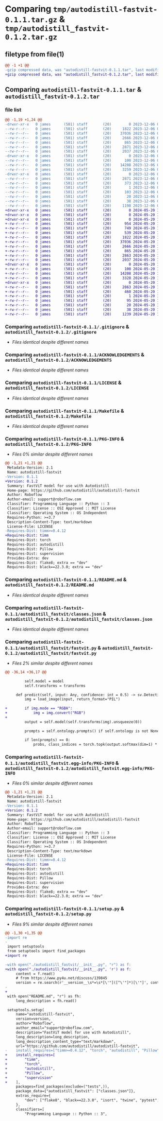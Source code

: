 # Comparing `tmp/autodistill-fastvit-0.1.1.tar.gz` & `tmp/autodistill_fastvit-0.1.2.tar.gz`

## filetype from file(1)

```diff
@@ -1 +1 @@
-gzip compressed data, was "autodistill-fastvit-0.1.1.tar", last modified: Wed Dec  6 09:29:03 2023, max compression
+gzip compressed data, was "autodistill_fastvit-0.1.2.tar", last modified: Mon May 20 14:47:41 2024, max compression
```

## Comparing `autodistill-fastvit-0.1.1.tar` & `autodistill_fastvit-0.1.2.tar`

### file list

```diff
@@ -1,19 +1,24 @@
-drwxr-xr-x   0 james      (501) staff       (20)        0 2023-12-06 09:29:03.145279 autodistill-fastvit-0.1.1/
--rw-r--r--   0 james      (501) staff       (20)     1822 2023-12-06 07:34:42.000000 autodistill-fastvit-0.1.1/.gitignore
--rw-r--r--   0 james      (501) staff       (20)    37036 2023-12-06 07:34:42.000000 autodistill-fastvit-0.1.1/ACKNOWLEDGEMENTS
--rw-r--r--   0 james      (501) staff       (20)     2666 2023-12-06 07:34:42.000000 autodistill-fastvit-0.1.1/LICENSE
--rw-r--r--   0 james      (501) staff       (20)      865 2023-12-06 07:34:42.000000 autodistill-fastvit-0.1.1/Makefile
--rw-r--r--   0 james      (501) staff       (20)     2871 2023-12-06 09:29:03.145048 autodistill-fastvit-0.1.1/PKG-INFO
--rw-r--r--   0 james      (501) staff       (20)     2037 2023-12-06 07:34:42.000000 autodistill-fastvit-0.1.1/README.md
-drwxr-xr-x   0 james      (501) staff       (20)        0 2023-12-06 09:29:03.143582 autodistill-fastvit-0.1.1/autodistill_fastvit/
--rw-r--r--   0 james      (501) staff       (20)      100 2023-12-06 09:25:21.000000 autodistill-fastvit-0.1.1/autodistill_fastvit/__init__.py
--rw-r--r--   0 james      (501) staff       (20)    14208 2023-12-06 07:34:42.000000 autodistill-fastvit-0.1.1/autodistill_fastvit/classes.json
--rw-r--r--   0 james      (501) staff       (20)     3259 2023-12-06 09:28:41.000000 autodistill-fastvit-0.1.1/autodistill_fastvit/fastvit.py
-drwxr-xr-x   0 james      (501) staff       (20)        0 2023-12-06 09:29:03.144449 autodistill-fastvit-0.1.1/autodistill_fastvit.egg-info/
--rw-r--r--   0 james      (501) staff       (20)     2871 2023-12-06 09:29:03.000000 autodistill-fastvit-0.1.1/autodistill_fastvit.egg-info/PKG-INFO
--rw-r--r--   0 james      (501) staff       (20)      373 2023-12-06 09:29:03.000000 autodistill-fastvit-0.1.1/autodistill_fastvit.egg-info/SOURCES.txt
--rw-r--r--   0 james      (501) staff       (20)        1 2023-12-06 09:29:03.000000 autodistill-fastvit-0.1.1/autodistill_fastvit.egg-info/dependency_links.txt
--rw-r--r--   0 james      (501) staff       (20)      103 2023-12-06 09:29:03.000000 autodistill-fastvit-0.1.1/autodistill_fastvit.egg-info/requires.txt
--rw-r--r--   0 james      (501) staff       (20)       20 2023-12-06 09:29:03.000000 autodistill-fastvit-0.1.1/autodistill_fastvit.egg-info/top_level.txt
--rw-r--r--   0 james      (501) staff       (20)       38 2023-12-06 09:29:03.145334 autodistill-fastvit-0.1.1/setup.cfg
--rw-r--r--   0 james      (501) staff       (20)     1198 2023-12-06 09:27:06.000000 autodistill-fastvit-0.1.1/setup.py
+drwxr-xr-x   0 james      (501) staff       (20)        0 2024-05-20 14:47:41.195101 autodistill_fastvit-0.1.2/
+drwxr-xr-x   0 james      (501) staff       (20)        0 2024-05-20 14:47:41.190097 autodistill_fastvit-0.1.2/.github/
+drwxr-xr-x   0 james      (501) staff       (20)        0 2024-05-20 14:47:41.192165 autodistill_fastvit-0.1.2/.github/workflows/
+-rw-r--r--   0 james      (501) staff       (20)      954 2024-05-20 14:44:50.000000 autodistill_fastvit-0.1.2/.github/workflows/publish.yml
+-rw-r--r--   0 james      (501) staff       (20)      749 2024-05-20 14:44:50.000000 autodistill_fastvit-0.1.2/.github/workflows/test.yml
+-rw-r--r--   0 james      (501) staff       (20)      539 2024-05-20 14:44:50.000000 autodistill_fastvit-0.1.2/.github/workflows/welcome.yml
+-rw-r--r--   0 james      (501) staff       (20)     1822 2024-05-20 14:44:50.000000 autodistill_fastvit-0.1.2/.gitignore
+-rw-r--r--   0 james      (501) staff       (20)    37036 2024-05-20 14:44:50.000000 autodistill_fastvit-0.1.2/ACKNOWLEDGEMENTS
+-rw-r--r--   0 james      (501) staff       (20)     2666 2024-05-20 14:44:50.000000 autodistill_fastvit-0.1.2/LICENSE
+-rw-r--r--   0 james      (501) staff       (20)      865 2024-05-20 14:44:50.000000 autodistill_fastvit-0.1.2/Makefile
+-rw-r--r--   0 james      (501) staff       (20)     2863 2024-05-20 14:47:41.194793 autodistill_fastvit-0.1.2/PKG-INFO
+-rw-r--r--   0 james      (501) staff       (20)     2037 2024-05-20 14:44:50.000000 autodistill_fastvit-0.1.2/README.md
+drwxr-xr-x   0 james      (501) staff       (20)        0 2024-05-20 14:47:41.192832 autodistill_fastvit-0.1.2/autodistill_fastvit/
+-rw-r--r--   0 james      (501) staff       (20)      100 2024-05-20 14:47:28.000000 autodistill_fastvit-0.1.2/autodistill_fastvit/__init__.py
+-rw-r--r--   0 james      (501) staff       (20)    14208 2024-05-20 14:44:50.000000 autodistill_fastvit-0.1.2/autodistill_fastvit/classes.json
+-rw-r--r--   0 james      (501) staff       (20)     3328 2024-05-20 14:47:17.000000 autodistill_fastvit-0.1.2/autodistill_fastvit/fastvit.py
+drwxr-xr-x   0 james      (501) staff       (20)        0 2024-05-20 14:47:41.194064 autodistill_fastvit-0.1.2/autodistill_fastvit.egg-info/
+-rw-r--r--   0 james      (501) staff       (20)     2863 2024-05-20 14:47:41.000000 autodistill_fastvit-0.1.2/autodistill_fastvit.egg-info/PKG-INFO
+-rw-r--r--   0 james      (501) staff       (20)      460 2024-05-20 14:47:41.000000 autodistill_fastvit-0.1.2/autodistill_fastvit.egg-info/SOURCES.txt
+-rw-r--r--   0 james      (501) staff       (20)        1 2024-05-20 14:47:41.000000 autodistill_fastvit-0.1.2/autodistill_fastvit.egg-info/dependency_links.txt
+-rw-r--r--   0 james      (501) staff       (20)       95 2024-05-20 14:47:41.000000 autodistill_fastvit-0.1.2/autodistill_fastvit.egg-info/requires.txt
+-rw-r--r--   0 james      (501) staff       (20)       20 2024-05-20 14:47:41.000000 autodistill_fastvit-0.1.2/autodistill_fastvit.egg-info/top_level.txt
+-rw-r--r--   0 james      (501) staff       (20)       38 2024-05-20 14:47:41.195164 autodistill_fastvit-0.1.2/setup.cfg
+-rw-r--r--   0 james      (501) staff       (20)     1239 2024-05-20 14:46:04.000000 autodistill_fastvit-0.1.2/setup.py
```

### Comparing `autodistill-fastvit-0.1.1/.gitignore` & `autodistill_fastvit-0.1.2/.gitignore`

 * *Files identical despite different names*

### Comparing `autodistill-fastvit-0.1.1/ACKNOWLEDGEMENTS` & `autodistill_fastvit-0.1.2/ACKNOWLEDGEMENTS`

 * *Files identical despite different names*

### Comparing `autodistill-fastvit-0.1.1/LICENSE` & `autodistill_fastvit-0.1.2/LICENSE`

 * *Files identical despite different names*

### Comparing `autodistill-fastvit-0.1.1/Makefile` & `autodistill_fastvit-0.1.2/Makefile`

 * *Files identical despite different names*

### Comparing `autodistill-fastvit-0.1.1/PKG-INFO` & `autodistill_fastvit-0.1.2/PKG-INFO`

 * *Files 0% similar despite different names*

```diff
@@ -1,21 +1,21 @@
 Metadata-Version: 2.1
 Name: autodistill-fastvit
-Version: 0.1.1
+Version: 0.1.2
 Summary: FastViT model for use with Autodistill
 Home-page: https://github.com/autodistill/autodistill-fastvit
 Author: Roboflow
 Author-email: support@roboflow.com
 Classifier: Programming Language :: Python :: 3
 Classifier: License :: OSI Approved :: MIT License
 Classifier: Operating System :: OS Independent
 Requires-Python: >=3.7
 Description-Content-Type: text/markdown
 License-File: LICENSE
-Requires-Dist: timm>=0.4.12
+Requires-Dist: timm
 Requires-Dist: torch
 Requires-Dist: autodistill
 Requires-Dist: Pillow
 Requires-Dist: supervision
 Provides-Extra: dev
 Requires-Dist: flake8; extra == "dev"
 Requires-Dist: black==22.3.0; extra == "dev"
```

### Comparing `autodistill-fastvit-0.1.1/README.md` & `autodistill_fastvit-0.1.2/README.md`

 * *Files identical despite different names*

### Comparing `autodistill-fastvit-0.1.1/autodistill_fastvit/classes.json` & `autodistill_fastvit-0.1.2/autodistill_fastvit/classes.json`

 * *Files identical despite different names*

### Comparing `autodistill-fastvit-0.1.1/autodistill_fastvit/fastvit.py` & `autodistill_fastvit-0.1.2/autodistill_fastvit/fastvit.py`

 * *Files 2% similar despite different names*

```diff
@@ -36,14 +36,17 @@
 
         self.model = model
         self.transforms = transforms
 
     def predict(self, input: Any, confidence: int = 0.5) -> sv.Detections:
         img = load_image(input, return_format="PIL")
 
+        if img.mode == "RGBA":
+            img = img.convert("RGB")
+
         output = self.model(self.transforms(img).unsqueeze(0))
 
         prompts = self.ontology.prompts() if self.ontology is not None else []
 
         if len(prompts) == 0:
             probs, class_indices = torch.topk(output.softmax(dim=1) * 100, k=5)
```

### Comparing `autodistill-fastvit-0.1.1/autodistill_fastvit.egg-info/PKG-INFO` & `autodistill_fastvit-0.1.2/autodistill_fastvit.egg-info/PKG-INFO`

 * *Files 0% similar despite different names*

```diff
@@ -1,21 +1,21 @@
 Metadata-Version: 2.1
 Name: autodistill-fastvit
-Version: 0.1.1
+Version: 0.1.2
 Summary: FastViT model for use with Autodistill
 Home-page: https://github.com/autodistill/autodistill-fastvit
 Author: Roboflow
 Author-email: support@roboflow.com
 Classifier: Programming Language :: Python :: 3
 Classifier: License :: OSI Approved :: MIT License
 Classifier: Operating System :: OS Independent
 Requires-Python: >=3.7
 Description-Content-Type: text/markdown
 License-File: LICENSE
-Requires-Dist: timm>=0.4.12
+Requires-Dist: timm
 Requires-Dist: torch
 Requires-Dist: autodistill
 Requires-Dist: Pillow
 Requires-Dist: supervision
 Provides-Extra: dev
 Requires-Dist: flake8; extra == "dev"
 Requires-Dist: black==22.3.0; extra == "dev"
```

### Comparing `autodistill-fastvit-0.1.1/setup.py` & `autodistill_fastvit-0.1.2/setup.py`

 * *Files 9% similar despite different names*

```diff
@@ -1,30 +1,35 @@
-import re
-
 import setuptools
 from setuptools import find_packages
+import re
 
-with open("./autodistill_fastvit/__init__.py", "r") as f:
+with open("./autodistill_fastvit/__init__.py", 'r') as f:
     content = f.read()
     # from https://www.py4u.net/discuss/139845
     version = re.search(r'__version__\s*=\s*[\'"]([^\'"]*)[\'"]', content).group(1)
-
+    
 with open("README.md", "r") as fh:
     long_description = fh.read()
 
 setuptools.setup(
     name="autodistill-fastvit",
     version=version,
     author="Roboflow",
     author_email="support@roboflow.com",
     description="FastViT model for use with Autodistill",
     long_description=long_description,
     long_description_content_type="text/markdown",
     url="https://github.com/autodistill/autodistill-fastvit",
-    install_requires=["timm>=0.4.12", "torch", "autodistill", "Pillow", "supervision"],
+    install_requires=[
+        "timm",
+        "torch",
+        "autodistill",
+        "Pillow",
+        "supervision"
+    ],
     packages=find_packages(exclude=("tests",)),
     package_data={"autodistill_fastvit": ["classes.json"]},
     extras_require={
         "dev": ["flake8", "black==22.3.0", "isort", "twine", "pytest", "wheel"],
     },
     classifiers=[
         "Programming Language :: Python :: 3",
```

